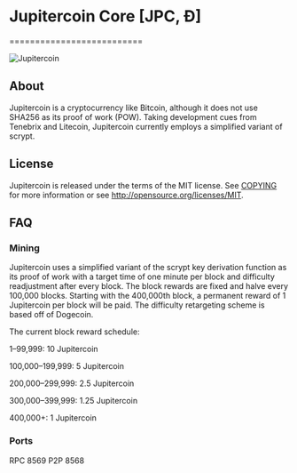 # Jupitercoin Core [JPC, Ð]
==========================

![Jupitercoin](http://i.imgur.com/JdBkcou.png)

## About
Jupitercoin is a cryptocurrency like Bitcoin, although it does not use SHA256 as its proof of work (POW). Taking development cues from Tenebrix and Litecoin, Jupitercoin currently employs a simplified variant of scrypt.

## License
Jupitercoin is released under the terms of the MIT license. See [COPYING](COPYING)
for more information or see http://opensource.org/licenses/MIT.

## FAQ

### Mining
Jupitercoin uses a simplified variant of the scrypt key derivation function as its proof of work with a target time of one minute per block and difficulty readjustment after every block. The block rewards are fixed and halve every 100,000 blocks. Starting with the 400,000th block, a permanent reward of 1 Jupitercoin per block will be paid.  The difficulty retargeting scheme is based off of Dogecoin.

The current block reward schedule:

1–99,999: 10 Jupitercoin 

100,000–199,999: 5 Jupitercoin

200,000–299,999: 2.5 Jupitercoin

300,000–399,999: 1.25 Jupitercoin

400,000+: 1 Jupitercoin

### Ports
RPC 8569
P2P 8568
